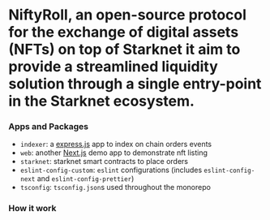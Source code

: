 # NiftyRoll, an open-source protocol for the exchange of digital assets (NFTs) on top of Starknet it aim to provide a streamlined liquidity solution through a single entry-point in the Starknet ecosystem.

### Apps and Packages

- `indexer`: a [express.js](https://nextjs.org/) app to index on chain orders events 
- `web`: another [Next.js](https://nextjs.org/) demo app to demonstrate nft listing
- `starknet`: starknet smart contracts to place orders
- `eslint-config-custom`: `eslint` configurations (includes `eslint-config-next` and `eslint-config-prettier`)
- `tsconfig`: `tsconfig.json`s used throughout the monorepo

### How it work

